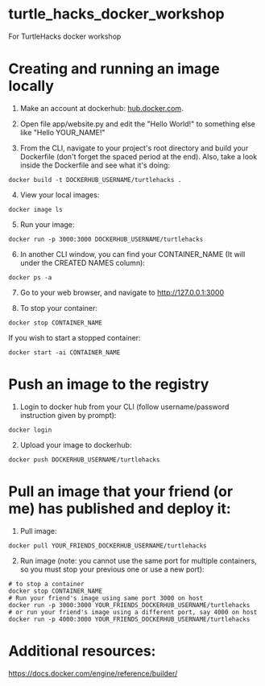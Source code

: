 # turtle_hacks_docker_workshop
For TurtleHacks docker workshop

# Creating and running an image locally

1. Make an account at dockerhub: [hub.docker.com](https://hub.docker.com/).

2. Open file app/website.py and edit the "Hello World!" to something else like "Hello YOUR_NAME!"

3. From the CLI, navigate to your project's root directory and build your Dockerfile (don't forget the spaced period at the end).
Also, take a look inside the Dockerfile and see what it's doing:
```
docker build -t DOCKERHUB_USERNAME/turtlehacks .
```

4. View your local images:
```
docker image ls
```

5. Run your image:
```
docker run -p 3000:3000 DOCKERHUB_USERNAME/turtlehacks
```

6. In another CLI window, you can find your CONTAINER_NAME (It will under the CREATED NAMES column):
```
docker ps -a
```

7. Go to your web browser, and navigate to http://127.0.0.1:3000

8. To stop your container:
```
docker stop CONTAINER_NAME
```
If you wish to start a stopped container:
```
docker start -ai CONTAINER_NAME
```

# Push an image to the registry

1. Login to docker hub from your CLI (follow username/password instruction given by prompt):
```
docker login
```

2. Upload your image to dockerhub:
```
docker push DOCKERHUB_USERNAME/turtlehacks
```

# Pull an image that your friend (or me) has published and deploy it:

1. Pull image:
```
docker pull YOUR_FRIENDS_DOCKERHUB_USERNAME/turtlehacks
```

2. Run image (note: you cannot use the same port for multiple containers, so you must stop your previous one or use a new port):
```
# to stop a container
docker stop CONTAINER_NAME
# Run your friend's image using same port 3000 on host
docker run -p 3000:3000 YOUR_FRIENDS_DOCKERHUB_USERNAME/turtlehacks
# or run your friend's image using a different port, say 4000 on host
docker run -p 4000:3000 YOUR_FRIENDS_DOCKERHUB_USERNAME/turtlehacks
```

# Additional resources:
https://docs.docker.com/engine/reference/builder/

